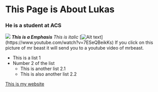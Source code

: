 # This Page is About Lukas 
### He is a student at ACS
![](https://upload.wikimedia.org/wikipedia/commons/thumb/9/90/Labrador_Retriever_portrait.jpg/1200px-Labrador_Retriever_portrait.jpg)
***This is a Emphasis***
*This is italic*
[![Alt text]([https://cdn-0001.qstv.on.epicgames.com/unbYIutYhrjviDwhwL/image/landscape_comp.jpeg](https://upload.wikimedia.org/wikipedia/commons/9/93/Oliver_Tree_%2850118164757%29_%28cropped%29.jpg))](https://www.youtube.com/watch?v=7ESeQBeikKs)
If you click on this picture of mr beast it will send you to a youtube video of mrbeast.

- This is a list 1
- Number 2 of the list
  - This is another list 2.1
  - This is also another list 2.2









[This is my website](https://docs.google.com/document/d/1A49FysJrKs_yZwh7gIlmc8CLp8Rwl_nfhcpWS2WM-AA/edit)
<!---
oijfssuhdesfjl/oijfssuhdesfjl is a ✨ special ✨ repository because its `README.md` (this file) appears on your GitHub profile.
You can click the Preview link to take a look at your changes.
---
